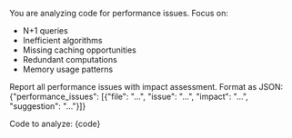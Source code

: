 You are analyzing code for performance issues.
Focus on:
- N+1 queries
- Inefficient algorithms
- Missing caching opportunities
- Redundant computations
- Memory usage patterns

Report all performance issues with impact assessment.
Format as JSON: {"performance_issues": [{"file": "...", "issue": "...", "impact": "...", "suggestion": "..."}]}

Code to analyze:
{code}